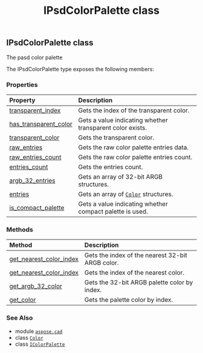 ﻿---
title: IPsdColorPalette class
second_title: Aspose.CAD for Python via .NET API References
description: 
type: docs
weight: 270
url: /python-net/aspose.cad/ipsdcolorpalette/
is_root: false
---

## IPsdColorPalette class

The pasd color palette



The IPsdColorPalette type exposes the following members:

### Properties
| Property | Description |
| :- | :- |
| [transparent_index](/cad/python-net/aspose.cad/ipsdcolorpalette/transparent_index) | Gets the index of the transparent color. |
| [has_transparent_color](/cad/python-net/aspose.cad/ipsdcolorpalette/has_transparent_color) | Gets a value indicating whether transparent color exists. |
| [transparent_color](/cad/python-net/aspose.cad/ipsdcolorpalette/transparent_color) | Gets the transparent color. |
| [raw_entries](/cad/python-net/aspose.cad/ipsdcolorpalette/raw_entries) | Gets the raw color palette entries data. |
| [raw_entries_count](/cad/python-net/aspose.cad/ipsdcolorpalette/raw_entries_count) | Gets the raw color palette entries count. |
| [entries_count](/cad/python-net/aspose.cad/ipsdcolorpalette/entries_count) | Gets the entries count. |
| [argb_32_entries](/cad/python-net/aspose.cad/ipsdcolorpalette/argb_32_entries) | Gets an array of 32-bit ARGB structures. |
| [entries](/cad/python-net/aspose.cad/ipsdcolorpalette/entries) | Gets an array of [`Color`](/cad/python-net/aspose.cad/color) structures. |
| [is_compact_palette](/cad/python-net/aspose.cad/ipsdcolorpalette/is_compact_palette) | Gets a value indicating whether compact palette is used. |


### Methods
| Method | Description |
| :- | :- |
| [get_nearest_color_index](/cad/python-net/aspose.cad/ipsdcolorpalette/get_nearest_color_index/#int) | Gets the index of the nearest 32-bit ARGB color. |
| [get_nearest_color_index](/cad/python-net/aspose.cad/ipsdcolorpalette/get_nearest_color_index/#aspose.cad.Color) | Gets the index of the nearest color. |
| [get_argb_32_color](/cad/python-net/aspose.cad/ipsdcolorpalette/get_argb_32_color/#int) | Gets the 32-bit ARGB palette color by index. |
| [get_color](/cad/python-net/aspose.cad/ipsdcolorpalette/get_color/#int) | Gets the palette color by index. |



### See Also
* module [`aspose.cad`](..)
* class [`Color`](/cad/python-net/aspose.cad/color)
* class [`IColorPalette`](/cad/python-net/aspose.cad/icolorpalette)
